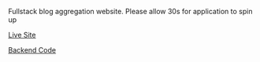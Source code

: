Fullstack blog aggregation website. Please allow 30s for application to spin up

[Live Site](http://blogcabin.hellojake.com)

[Backend Code](https://github.com/jakefrancis/blogcabin-backend)
